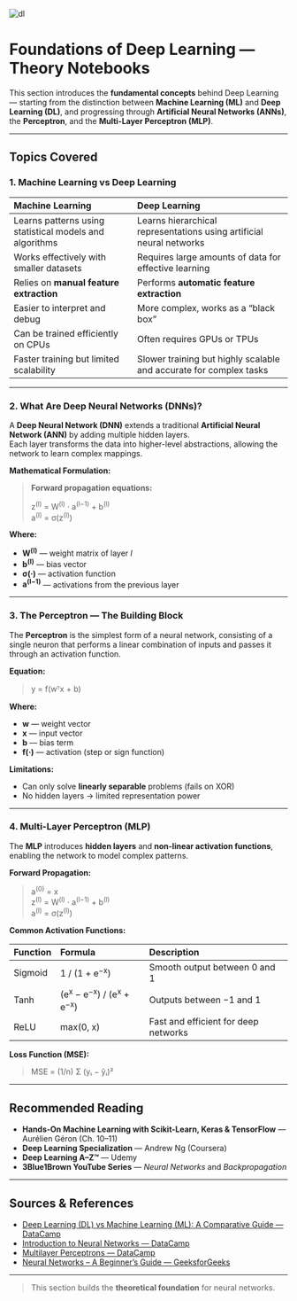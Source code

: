 ![dl](images/images(3).jpg)
#  Foundations of Deep Learning — Theory Notebooks

This section introduces the **fundamental concepts** behind Deep Learning — starting from the distinction between **Machine Learning (ML)** and **Deep Learning (DL)**, and progressing through **Artificial Neural Networks (ANNs)**, the **Perceptron**, and the **Multi-Layer Perceptron (MLP)**.

---

##  Topics Covered

### 1. Machine Learning vs Deep Learning

| Machine Learning | Deep Learning |
|:--|:--|
| Learns patterns using statistical models and algorithms | Learns hierarchical representations using artificial neural networks |
| Works effectively with smaller datasets | Requires large amounts of data for effective learning |
| Relies on **manual feature extraction** | Performs **automatic feature extraction** |
| Easier to interpret and debug | More complex, works as a “black box” |
| Can be trained efficiently on CPUs | Often requires GPUs or TPUs |
| Faster training but limited scalability | Slower training but highly scalable and accurate for complex tasks |

---

### 2. What Are Deep Neural Networks (DNNs)?

A **Deep Neural Network (DNN)** extends a traditional **Artificial Neural Network (ANN)** by adding multiple hidden layers.  
Each layer transforms the data into higher-level abstractions, allowing the network to learn complex mappings.

**Mathematical Formulation:**

> **Forward propagation equations:**
>
> z<sup>(l)</sup> = W<sup>(l)</sup> · a<sup>(l−1)</sup> + b<sup>(l)</sup>  
> a<sup>(l)</sup> = σ(z<sup>(l)</sup>)

**Where:**
- **W<sup>(l)</sup>** — weight matrix of layer *l*  
- **b<sup>(l)</sup>** — bias vector  
- **σ(·)** — activation function  
- **a<sup>(l−1)</sup>** — activations from the previous layer

---

### 3. The Perceptron — The Building Block

The **Perceptron** is the simplest form of a neural network, consisting of a single neuron that performs a linear combination of inputs and passes it through an activation function.

**Equation:**

> y = f(wᵀx + b)

**Where:**
- **w** — weight vector  
- **x** — input vector  
- **b** — bias term  
- **f(·)** — activation (step or sign function)

**Limitations:**
- Can only solve **linearly separable** problems (fails on XOR)
- No hidden layers → limited representation power

---

### 4. Multi-Layer Perceptron (MLP)

The **MLP** introduces **hidden layers** and **non-linear activation functions**, enabling the network to model complex patterns.

**Forward Propagation:**

> a<sup>(0)</sup> = x  
> z<sup>(l)</sup> = W<sup>(l)</sup> · a<sup>(l−1)</sup> + b<sup>(l)</sup>  
> a<sup>(l)</sup> = σ(z<sup>(l)</sup>)

**Common Activation Functions:**

| Function | Formula | Description |
|:--|:--|:--|
| Sigmoid | 1 / (1 + e<sup>−x</sup>) | Smooth output between 0 and 1 |
| Tanh | (e<sup>x</sup> − e<sup>−x</sup>) / (e<sup>x</sup> + e<sup>−x</sup>) | Outputs between −1 and 1 |
| ReLU | max(0, x) | Fast and efficient for deep networks |

**Loss Function (MSE):**

> MSE = (1/n) Σ (yᵢ − ŷᵢ)²

---

## Recommended Reading

- **Hands-On Machine Learning with Scikit-Learn, Keras & TensorFlow** — Aurélien Géron (Ch. 10–11)  
- **Deep Learning Specialization** — Andrew Ng (Coursera)  
- **Deep Learning A–Z™** — Udemy  
- **3Blue1Brown YouTube Series** — *Neural Networks* and *Backpropagation*

---

## Sources & References

- [Deep Learning (DL) vs Machine Learning (ML): A Comparative Guide — DataCamp](https://www.datacamp.com/tutorial/machine-deep-learning)  
- [Introduction to Neural Networks — DataCamp](https://www.datacamp.com/tutorial/introduction-to-deep-neural-networks)  
- [Multilayer Perceptrons — DataCamp](https://www.datacamp.com/tutorial/multilayer-perceptrons-in-machine-learning)  
- [Neural Networks – A Beginner’s Guide — GeeksforGeeks](https://www.geeksforgeeks.org/machine-learning/neural-networks-a-beginners-guide/)

---

> This section builds the **theoretical foundation** for neural networks.  
